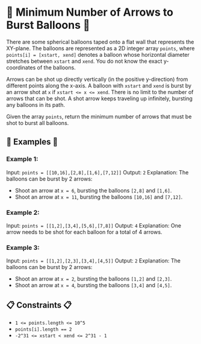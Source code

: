 # 🎈 Minimum Number of Arrows to Burst Balloons 🎈

There are some spherical balloons taped onto a flat wall that represents the XY-plane. The balloons are represented as a 2D integer array `points`, where `points[i] = [xstart, xend]` denotes a balloon whose horizontal diameter stretches between `xstart` and `xend`. You do not know the exact y-coordinates of the balloons.

Arrows can be shot up directly vertically (in the positive y-direction) from different points along the x-axis. A balloon with `xstart` and `xend` is burst by an arrow shot at `x` if `xstart <= x <= xend`. There is no limit to the number of arrows that can be shot. A shot arrow keeps traveling up infinitely, bursting any balloons in its path.

Given the array `points`, return the minimum number of arrows that must be shot to burst all balloons.

## 🤔 Examples 🤔

### Example 1:

Input: `points = [[10,16],[2,8],[1,6],[7,12]]`
Output: `2`
Explanation: The balloons can be burst by 2 arrows:
- Shoot an arrow at `x = 6`, bursting the balloons `[2,8]` and `[1,6]`.
- Shoot an arrow at `x = 11`, bursting the balloons `[10,16]` and `[7,12]`.

### Example 2:

Input: `points = [[1,2],[3,4],[5,6],[7,8]]`
Output: `4`
Explanation: One arrow needs to be shot for each balloon for a total of 4 arrows.

### Example 3:

Input: `points = [[1,2],[2,3],[3,4],[4,5]]`
Output: `2`
Explanation: The balloons can be burst by 2 arrows:
- Shoot an arrow at `x = 2`, bursting the balloons `[1,2]` and `[2,3]`.
- Shoot an arrow at `x = 4`, bursting the balloons `[3,4]` and `[4,5]`.

## 📋 Constraints 📋

- `1 <= points.length <= 10^5`
- `points[i].length == 2`
- `-2^31 <= xstart < xend <= 2^31 - 1`